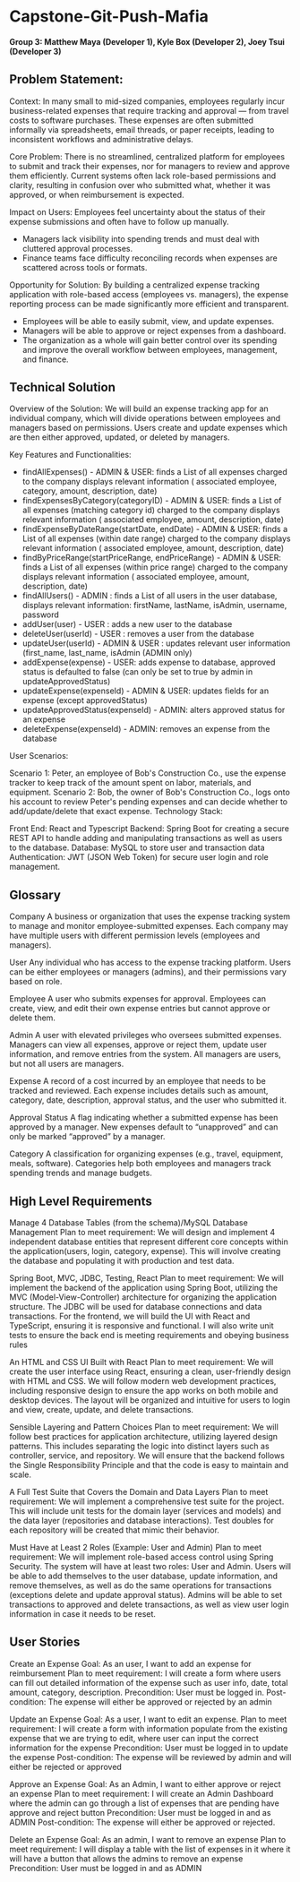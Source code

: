 # Capstone-Git-Push-Mafia
#### Group 3: Matthew Maya (Developer 1), Kyle Box (Developer 2), Joey Tsui (Developer 3)

## Problem Statement:
Context: In many small to mid-sized companies, employees regularly incur business-related expenses that require tracking and approval — from travel costs to software purchases. These expenses are often submitted informally via spreadsheets, email threads, or paper receipts, leading to inconsistent workflows and administrative delays.

Core Problem: There is no streamlined, centralized platform for employees to submit and track their expenses, nor for managers to review and approve them efficiently. Current systems often lack role-based permissions and clarity, resulting in confusion over who submitted what, whether it was approved, or when reimbursement is expected.

Impact on Users: Employees feel uncertainty about the status of their expense submissions and often have to follow up manually.
- Managers lack visibility into spending trends and must deal with cluttered approval processes.
- Finance teams face difficulty reconciling records when expenses are scattered across tools or formats.

Opportunity for Solution: By building a centralized expense tracking application with role-based access (employees vs. managers), the expense reporting process can be made significantly more efficient and transparent.
- Employees will be able to easily submit, view, and update expenses.
- Managers will be able to approve or reject expenses from a dashboard.
- The organization as a whole will gain better control over its spending and improve the overall workflow between employees, management, and finance.

## Technical Solution

Overview of the Solution: We will build an expense tracking app for an individual company, which will divide operations between employees and managers based on permissions. Users create and update expenses which are then either approved, updated, or deleted by managers.

Key Features and Functionalities:

- findAllExpenses() - ADMIN & USER: finds a List of all expenses charged to the company displays relevant information ( associated employee, category, amount, description, date)
- findExpensesByCategory(categoryID) - ADMIN & USER: finds a List of all expenses (matching category id) charged to the company displays relevant information ( associated employee, amount, description, date)
- findExpenseByDateRange(startDate, endDate) - ADMIN & USER: finds a List of all expenses (within date range) charged to the company displays relevant information ( associated employee, amount, description, date)
- findByPriceRange(startPriceRange, endPriceRange) - ADMIN & USER: finds a List of all expenses (within price range) charged to the company displays relevant information ( associated employee, amount, description, date)
- findAllUsers() - ADMIN : finds a List of all users in the user database, displays relevant information: firstName, lastName, isAdmin, username, password
- addUser(user) - USER : adds a new user to the database
- deleteUser(userId)  - USER : removes a user from the database
- updateUser(userId) - ADMIN & USER : updates relevant user information (first_name, last_name, isAdmin (ADMIN only)
- addExpense(expense) - USER: adds expense to database, approved status is defaulted to false (can only be set to true by admin in updateApprovedStatus)
- updateExpense(expenseId) - ADMIN & USER: updates fields for an expense (except approvedStatus)
- updateApprovedStatus(expenseId) - ADMIN: alters approved status for an expense
- deleteExpense(expenseId) - ADMIN: removes an expense from the database

User Scenarios:

Scenario 1: Peter, an employee of Bob's Construction Co., use the expense tracker to keep track of the amount spent on labor, materials, and equipment.
Scenario 2: Bob, the owner of Bob's Construction Co., logs onto his account to review Peter's pending expenses and can decide whether to add/update/delete that exact expense.
Technology Stack:

Front End: React and Typescript
Backend: Spring Boot for creating a secure REST API to handle adding and manipulating transactions as well as users to the database.
Database: MySQL to store user and transaction data
Authentication: JWT (JSON Web Token) for secure user login and role management.

## Glossary
Company
A business or organization that uses the expense tracking system to manage and monitor employee-submitted expenses. Each company may have multiple users with different permission levels (employees and managers).

User
Any individual who has access to the expense tracking platform. Users can be either employees or managers (admins), and their permissions vary based on role.

Employee
A user who submits expenses for approval. Employees can create, view, and edit their own expense entries but cannot approve or delete them.

Admin
A user with elevated privileges who oversees submitted expenses. Managers can view all expenses, approve or reject them, update user information, and remove entries from the system. All managers are users, but not all users are managers.

Expense
A record of a cost incurred by an employee that needs to be tracked and reviewed. Each expense includes details such as amount, category, date, description, approval status, and the user who submitted it.

Approval Status
A flag indicating whether a submitted expense has been approved by a manager. New expenses default to “unapproved” and can only be marked “approved” by a manager.

Category
A classification for organizing expenses (e.g., travel, equipment, meals, software). Categories help both employees and managers track spending trends and manage budgets.

## High Level Requirements
Manage 4 Database Tables (from the schema)/MySQL Database Management
Plan to meet requirement:
We will design and implement 4 independent database entities that represent different core concepts within the application(users, login, category, expense). This will involve creating the database and populating it with production and test data.

Spring Boot, MVC, JDBC, Testing, React
Plan to meet requirement:
We will implement the backend of the application using Spring Boot, utilizing the MVC (Model-View-Controller) architecture for organizing the application structure. The JDBC will be used for database connections and data transactions. For the frontend, we will build the UI with React and TypeScript,  ensuring it is responsive and functional. I will also write unit tests to ensure the back end is meeting requirements and obeying business rules

An HTML and CSS UI Built with React
Plan to meet requirement:
We will create the user interface using React, ensuring a clean, user-friendly design with HTML and CSS. We will follow modern web development practices, including responsive design to ensure the app works on both mobile and desktop devices. The layout will be organized and intuitive for users to login and view, create, update, and delete transactions.

Sensible Layering and Pattern Choices
Plan to meet requirement:
We will follow best practices for application architecture, utilizing layered design patterns. This includes separating the logic into distinct layers such as controller, service, and repository. We will ensure that the backend follows the Single Responsibility Principle and that the code is easy to maintain and scale.

A Full Test Suite that Covers the Domain and Data Layers
Plan to meet requirement:
We will implement a comprehensive test suite for the project. This will include unit tests for the domain layer (services and models) and the data layer (repositories and database interactions). Test doubles for each repository will be created that mimic their behavior.

Must Have at Least 2 Roles (Example: User and Admin)
Plan to meet requirement:
We will implement role-based access control using Spring Security. The system will have at least two roles: User and Admin. Users will be able to add themselves to the user database, update information, and remove themselves, as well as do the same operations for transactions (exceptions delete and update approval status). Admins will be able to set transactions to approved and delete transactions, as well as view user login information in case it needs to be reset.

## User Stories
Create an Expense
Goal: As an user, I want to add an expense for reimbursement
Plan to meet requirement: I will create a form where users can fill out detailed information of the expense such as user info, date, total amount, category, description.
Precondition: User must be logged in.
Post-condition: The expense will either be approved or rejected by an admin

Update an Expense
Goal: As a user, I want to edit an expense.
Plan to meet requirement: I will create a form with information populate from the existing expense that we are trying to edit, where user can input the correct information for the expense
Precondition: User must be logged in to update the expense
Post-condition: The expense will be reviewed by admin and will either be rejected or approved

Approve an Expense
Goal: As an Admin, I want to either approve or reject an expense
Plan to meet requirement: I will create an Admin Dashboard where the admin can go through a list of expenses that are pending have approve and reject button
Precondition: User must be logged in and as ADMIN
Post-condition: The expense will either be approved or rejected.

Delete an Expense
Goal: As an admin, I want to remove an expense
Plan to meet requirement: I will display a table with the list of expenses in it where it will have a button that allows the admins to remove an expense
Precondition: User must be logged in and as ADMIN